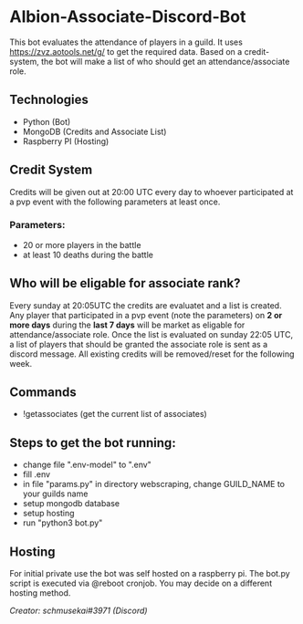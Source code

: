 # Albion-Associate-Discord-Bot
This bot evaluates the attendance of players in a guild. It uses https://zvz.aotools.net/g/ to get the required data. Based on a credit-system, the bot will make a list of who should get an attendance/associate role.

## Technologies
- Python (Bot)
- MongoDB (Credits and Associate List)
- Raspberry PI (Hosting)

## Credit System
Credits will be given out at 20:00 UTC every day to whoever participated at a pvp event with the following parameters at least once.
### Parameters:
- 20 or more players in the battle
- at least 10 deaths during the battle

## Who will be eligable for associate rank?
Every sunday at 20:05UTC the credits are evaluatet and a list is created. Any player that participated in a pvp event (note the parameters) on **2 or more days** during the **last 7 days** will be market as eligable for attendance/associate role. Once the list is evaluated on sunday 22:05 UTC, a list of players that should be granted the associate role is sent as a discord message. All existing credits will be removed/reset for the following week.

## Commands
- !getassociates (get the current list of associates)

## Steps to get the bot running:
- change file ".env-model" to ".env"
- fill .env
- in file "params.py" in directory webscraping, change GUILD_NAME to your guilds name
- setup mongodb database
- setup hosting
- run "python3 bot.py"

## Hosting
For initial private use the bot was self hosted on a raspberry pi. The bot.py script is executed via @reboot cronjob. You may decide on a different hosting method.


_Creator: schmusekai#3971 (Discord)_

